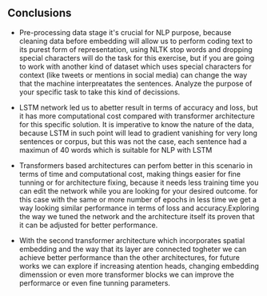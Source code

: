

## Conclusions
* Pre-processing data stage it's crucial for NLP purpose, because cleaning data before embedding will allow us to perform coding text to its purest form of representation, using NLTK stop words and dropping special characters will do the task for this exercise, but if you are going to work with another kind of dataset which uses special characters for context (like tweets or mentions in social media) can change the way that the machine interpreatates the sentences. Analyze the purpose of your specific task to take this kind of decissions.

* LSTM network led us to abetter result in terms of accuracy and loss, but it has more computational cost compared with transformer architecture for this specific solution. It is imperative to know the nature of the data, because LSTM in such point will lead to gradient vanishing for very long sentences or corpus, but this was not the case, each sentence had a maximun of 40 words which is suitable for NLP with LSTM

* Transformers based architectures can perfom better in this scenario in terms of time and computational cost, making things easier for fine tunning or for architecture fixing, because it needs less training time you can edit the network while you are looking for your desired outcome. for this case with the same or more number of epochs in less time we get a way looking similar performance in terms of loss and accuracy.Exploring the way we tuned the network and the architecture itself its proven that it can be adjusted for better performance.

* With the second transformer architecture which incorporates spatial embedding and the way that its layer are connected togheter we can achieve better performance than the other architectures, for future works we can explore if increasing atention heads, changing embedding dimenssion or even more transformer blocks we can improve the performarce or even fine tunning parameters.
